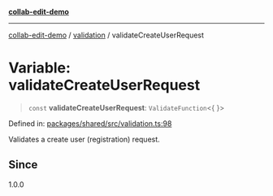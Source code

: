 [**collab-edit-demo**](../../README.md)

***

[collab-edit-demo](../../README.md) / [validation](../README.md) / validateCreateUserRequest

# Variable: validateCreateUserRequest

> `const` **validateCreateUserRequest**: `ValidateFunction`\<\{ \}\>

Defined in: [packages/shared/src/validation.ts:98](https://github.com/austyle-io/pub-sub-demo/blob/00b2f1e9b947d5e964db5c3be9502513c4374263/packages/shared/src/validation.ts#L98)

Validates a create user (registration) request.

## Since

1.0.0
